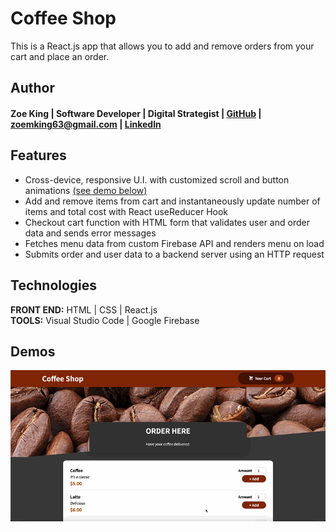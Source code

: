 # Coffee Shop 
This is a React.js app that allows you to add and remove orders from your cart and place an order.  

## Author
#### Zoe King | Software Developer | Digital Strategist | [GitHub](https://github.com/zking63) | <zoemking63@gmail.com> | [LinkedIn](https://www.linkedin.com/in/zoe-king-9a730b12b/)

## Features
* Cross-device, responsive U.I. with customized scroll and button animations [(see demo below)](#Search) 
* Add and remove items from cart and instantaneously update number of items and total cost with React useReducer Hook 
* Checkout cart function with HTML form that validates user and order data and sends error messages
* Fetches menu data from custom Firebase API and renders menu on load
* Submits order and user data to a backend server using an HTTP request

## Technologies
**FRONT END:** HTML | CSS | React.js  
**TOOLS:** Visual Studio Code | Google Firebase 

## Demos
![Search](/src/assets/coffeeshop.gif)
